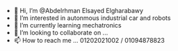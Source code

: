 - 👋 Hi, I’m @Abdelrhman Elsayed Elgharabawy
- 👀 I’m interested in autonmous industrial car and robots
- 🌱 I’m currently learning mechatronics 
- 💞️ I’m looking to collaborate on ...
- 📫 How to reach me ... 01202021002 / 01094878823

<!---
Adly99/Adly99 is a ✨ special ✨ repository because its `README.md` (this file) appears on your GitHub profile.
You can click the Preview link to take a look at your changes.
--->
